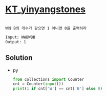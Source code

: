 # [KT_yinyangstones](https://open.kattis.com/problems/yinyangstones)

```en

```

```kr
W와 B의 개수가 같으면 1 아니면 0을 출력하라
```

```txt
Input: WWBWBB
Output: 1
```

## Solution

* py

  ```py
  from collections import Counter
  cnt = Counter(input())
  print(1 if cnt['W'] == cnt['B'] else 0)
  ```

